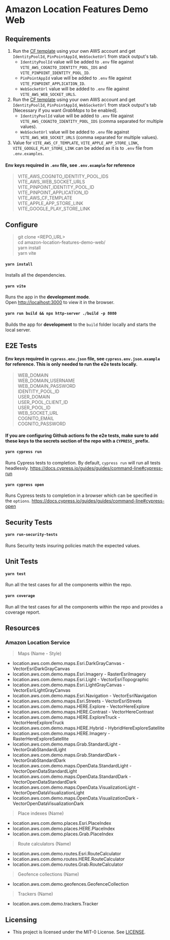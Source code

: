# Amazon Location Features Demo Web

## Requirements

1. Run the [CF template](https://us-east-1.console.aws.amazon.com/cloudformation/home?region=us-east-1#/stacks/create?stackName=amazon-location-default-unauth-resources&templateURL=https://amazon-location-resources-setup.s3.amazonaws.com/dev/default-unauth-resources-template.yaml) using your own AWS account and get `IdentityPoolId`, `PinPointAppId`, `WebSocketUrl` from stack output's tab.
	- `IdentityPoolId` value will be added to `.env` file against `VITE_AWS_COGNITO_IDENTITY_POOL_IDS` and `VITE_PINPOINT_IDENTITY_POOL_ID`.
	- `PinPointAppId` value will be added to `.env` file against `VITE_PINPOINT_APPLICATION_ID`.
	- `WebSocketUrl` value will be added to `.env` file against `VITE_AWS_WEB_SOCKET_URLS`.
2. Run the [CF template](https://ap-southeast-1.console.aws.amazon.com/cloudformation/home?region=ap-southeast-1#/stacks/create?stackName=amazon-location-default-unauth-resources&templateURL=https://amazon-location-resources-setup.s3.amazonaws.com/dev/default-unauth-resources-template.yaml) using your own AWS account and get `IdentityPoolId`, `PinPointAppId`, `WebSocketUrl` from stack output's tab [Necessary if you want *GrabMaps* to be enabled].
	- `IdentityPoolId` value will be added to `.env` file against `VITE_AWS_COGNITO_IDENTITY_POOL_IDS` (comma separated for multiple values).
	- `WebSocketUrl` value will be added to `.env` file against `VITE_AWS_WEB_SOCKET_URLS` (comma separated for multiple values).
5. Value for `VITE_AWS_CF_TEMPLATE`, `VITE_APPLE_APP_STORE_LINK`, `VITE_GOOGLE_PLAY_STORE_LINK` can be added as it is to `.env` file from `.env.examples`.

#### Env keys required in `.env` file, see `.env.example` for reference

> VITE_AWS_COGNITO_IDENTITY_POOL_IDS<br />
VITE_AWS_WEB_SOCKET_URLS<br />
VITE_PINPOINT_IDENTITY_POOL_ID<br />
VITE_PINPOINT_APPLICATION_ID<br />
VITE_AWS_CF_TEMPLATE<br />
VITE_APPLE_APP_STORE_LINK<br />
VITE_GOOGLE_PLAY_STORE_LINK<br />

## Configure

> git clone <REPO_URL><br />
cd amazon-location-features-demo-web/<br />
yarn install<br />
yarn vite

#### `yarn install`

Installs all the dependencies.

#### `yarn vite`

Runs the app in the **development mode**.<br />
Open [http://localhost:3000](http://localhost:3000) to view it in the browser.

#### `yarn run build && npx http-server ./build -p 8080`

Builds the app for **development** to the `build` folder locally and starts the local server.

## E2E Tests

#### Env keys required in `cypress.env.json` file, see `cypress.env.json.example` for reference. This is only needed to run the e2e tests locally.

>WEB_DOMAIN<br />
WEB_DOMAIN_USERNAME<br />
WEB_DOMAIN_PASSWORD<br />
IDENTITY_POOL_ID<br />
USER_DOMAIN<br />
USER_POOL_CLIENT_ID<br />
USER_POOL_ID<br />
WEB_SOCKET_URL<br />
COGNITO_EMAIL<br />
COGNITO_PASSWORD<br />

#### If you are configuring Github actions fo the e2e tests, make sure to add these keys to the secrets section of the repo with a `CYPRESS_` prefix.

#### `yarn cypress run`

Runs Cypress tests to completion. By default, `cypress run` will run all tests headlessly. https://docs.cypress.io/guides/guides/command-line#cypress-run

#### `yarn cypress open`

Runs Cypress tests to completion in a browser which can be specified in the `options`. https://docs.cypress.io/guides/guides/command-line#cypress-open

## Security Tests

#### `yarn run-security-tests`

Runs Security tests insuring policies match the expected values.

## Unit Tests

#### `yarn test`

Run all the test cases for all the components within the repo.

#### `yarn coverage`

Run all the test cases for all the components within the repo and provides a coverage report.

## Resources

### Amazon Location Service

> Maps (Name - Style)

- location.aws.com.demo.maps.Esri.DarkGrayCanvas - VectorEsriDarkGrayCanvas
- location.aws.com.demo.maps.Esri.Imagery - RasterEsriImagery
- location.aws.com.demo.maps.Esri.Light - VectorEsriTopographic
- location.aws.com.demo.maps.Esri.LightGrayCanvas - VectorEsriLightGrayCanvas
- location.aws.com.demo.maps.Esri.Navigation - VectorEsriNavigation
- location.aws.com.demo.maps.Esri.Streets - VectorEsriStreets
- location.aws.com.demo.maps.HERE.Explore - VectorHereExplore
- location.aws.com.demo.maps.HERE.Contrast - VectorHereContrast
- location.aws.com.demo.maps.HERE.ExploreTruck - VectorHereExploreTruck
- location.aws.com.demo.maps.HERE.Hybrid - HybridHereExploreSatellite
- location.aws.com.demo.maps.HERE.Imagery - RasterHereExploreSatellite
- location.aws.com.demo.maps.Grab.StandardLight - VectorGrabStandardLight
- location.aws.com.demo.maps.Grab.StandardDark - VectorGrabStandardDark
- location.aws.com.demo.maps.OpenData.StandardLight - VectorOpenDataStandardLight
- location.aws.com.demo.maps.OpenData.StandardDark - VectorOpenDataStandardDark
- location.aws.com.demo.maps.OpenData.VisualizationLight - VectorOpenDataVisualizationLight
- location.aws.com.demo.maps.OpenData.VisualizationDark - VectorOpenDataVisualizationDark

> Place indexes (Name)

- location.aws.com.demo.places.Esri.PlaceIndex
- location.aws.com.demo.places.HERE.PlaceIndex
- location.aws.com.demo.places.Grab.PlaceIndex

> Route calculators (Name)

- location.aws.com.demo.routes.Esri.RouteCalculator
- location.aws.com.demo.routes.HERE.RouteCalculator
- location.aws.com.demo.routes.Grab.RouteCalculator

> Geofence collections (Name)

- location.aws.com.demo.geofences.GeofenceCollection

> Trackers (Name)

- location.aws.com.demo.trackers.Tracker

## Licensing

- This project is licensed under the MIT-0 License. See [LICENSE](https://github.com/aws-samples/amazon-location-samples/blob/main/LICENSE).
